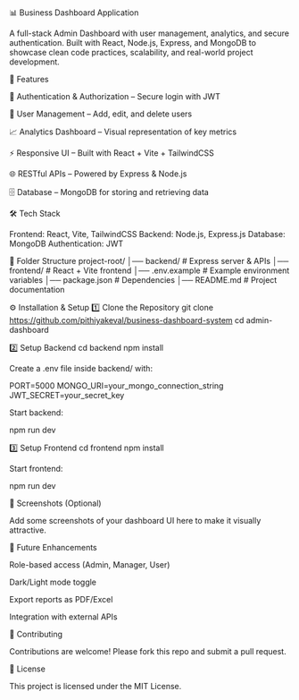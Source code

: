 📊 Business Dashboard  Application

A full-stack Admin Dashboard with user management, analytics, and secure authentication. Built with React, Node.js, Express, and MongoDB to showcase clean code practices, scalability, and real-world project development.

🚀 Features

🔐 Authentication & Authorization – Secure login with JWT

👥 User Management – Add, edit, and delete users

📈 Analytics Dashboard – Visual representation of key metrics

⚡ Responsive UI – Built with React + Vite + TailwindCSS

🌐 RESTful APIs – Powered by Express & Node.js

🗄️ Database – MongoDB for storing and retrieving data

🛠 Tech Stack

Frontend: React, Vite, TailwindCSS
Backend: Node.js, Express.js
Database: MongoDB
Authentication: JWT

📂 Folder Structure
project-root/
│── backend/        # Express server & APIs
│── frontend/       # React + Vite frontend
│── .env.example    # Example environment variables
│── package.json    # Dependencies
│── README.md       # Project documentation

⚙️ Installation & Setup
1️⃣ Clone the Repository
git clone https://github.com/pithiyakeval/business-dashboard-system
cd admin-dashboard

2️⃣ Setup Backend
cd backend
npm install


Create a .env file inside backend/ with:

PORT=5000
MONGO_URI=your_mongo_connection_string
JWT_SECRET=your_secret_key


Start backend:

npm run dev

3️⃣ Setup Frontend
cd frontend
npm install


Start frontend:

npm run dev

📸 Screenshots (Optional)

Add some screenshots of your dashboard UI here to make it visually attractive.

📌 Future Enhancements

Role-based access (Admin, Manager, User)

Dark/Light mode toggle

Export reports as PDF/Excel

Integration with external APIs

🤝 Contributing

Contributions are welcome! Please fork this repo and submit a pull request.

📜 License

This project is licensed under the MIT License.
